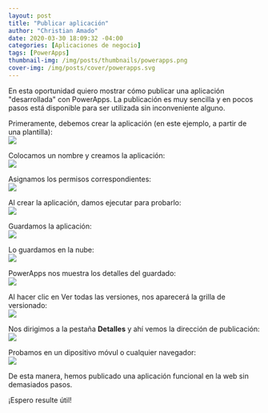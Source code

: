 ```yaml
---
layout: post
title: "Publicar aplicación"
author: "Christian Amado"
date: 2020-03-30 18:09:32 -04:00
categories: [Aplicaciones de negocio]
tags: [PowerApps]
thumbnail-img: /img/posts/thumbnails/powerapps.png
cover-img: /img/posts/cover/powerapps.svg
---
```


En esta oportunidad quiero mostrar cómo publicar una aplicación "desarrollada" con PowerApps. La publicación es muy sencilla y en pocos pasos está disponible para ser utilizada sin inconveniente alguno.  

<!--more-->

Primeramente, debemos crear la aplicación (en este ejemplo, a partir de una plantilla):  
![](/img/posts/migrated/2020/03/1-1.png)  

Colocamos un nombre y creamos la aplicación:  
![](/img/posts/migrated/2020/03/2-1.png)  

Asignamos los permisos correspondientes:  
![](/img/posts/migrated/2020/03/3-1.png)  

Al crear la aplicación, damos ejecutar para probarlo:  
![](/img/posts/migrated/2020/03/4-1.png)  

Guardamos la aplicación:  
![](/img/posts/migrated/2020/03/5.png)  

Lo guardamos en la nube:  
![](/img/posts/migrated/2020/03/6.png)  

PowerApps nos muestra los detalles del guardado:  
![](/img/posts/migrated/2020/03/7.png)  

Al hacer clic en Ver todas las versiones, nos aparecerá la grilla de versionado:  
![](/img/posts/migrated/2020/03/8.png)  

Nos dirigimos a la pestaña **Detalles** y ahí vemos la dirección de publicación:  
![](/img/posts/migrated/2020/03/9.png)  

Probamos en un dipositivo móvul o cualquier navegador:  
![](/img/posts/migrated/2020/03/10.png)  

De esta manera, hemos publicado una aplicación funcional en la web sin demasiados pasos.  

¡Espero resulte útil!

